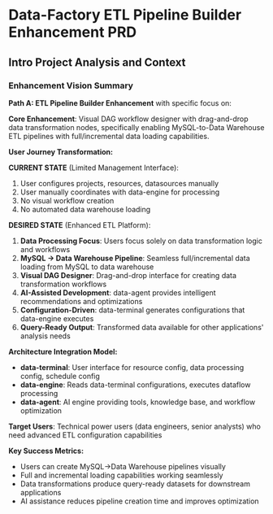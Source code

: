 # Data-Factory ETL Pipeline Builder Enhancement PRD

## Intro Project Analysis and Context

### Enhancement Vision Summary

**Path A: ETL Pipeline Builder Enhancement** with specific focus on:

**Core Enhancement**: Visual DAG workflow designer with drag-and-drop data transformation nodes, specifically enabling MySQL-to-Data Warehouse ETL pipelines with full/incremental data loading capabilities.

**User Journey Transformation:**

**CURRENT STATE** (Limited Management Interface):
1. User configures projects, resources, datasources manually
2. User manually coordinates with data-engine for processing
3. No visual workflow creation
4. No automated data warehouse loading

**DESIRED STATE** (Enhanced ETL Platform):
1. **Data Processing Focus**: Users focus solely on data transformation logic and workflows
2. **MySQL → Data Warehouse Pipeline**: Seamless full/incremental data loading from MySQL to data warehouse
3. **Visual DAG Designer**: Drag-and-drop interface for creating data transformation workflows
4. **AI-Assisted Development**: data-agent provides intelligent recommendations and optimizations
5. **Configuration-Driven**: data-terminal generates configurations that data-engine executes
6. **Query-Ready Output**: Transformed data available for other applications' analysis needs

**Architecture Integration Model:**
- **data-terminal**: User interface for resource config, data processing config, schedule config
- **data-engine**: Reads data-terminal configurations, executes dataflow processing
- **data-agent**: AI engine providing tools, knowledge base, and workflow optimization

**Target Users**: Technical power users (data engineers, senior analysts) who need advanced ETL configuration capabilities

**Key Success Metrics:**
- Users can create MySQL→Data Warehouse pipelines visually
- Full and incremental loading capabilities working seamlessly  
- Data transformations produce query-ready datasets for downstream applications
- AI assistance reduces pipeline creation time and improves optimization
